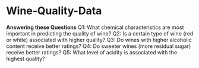 # Wine-Quality-Data
**Answering these Questions**
Q1: What chemical characteristics are most important in predicting the quality of wine?
Q2: Is a certain type of wine (red or white) associated with higher quality?
Q3: Do wines with higher alcoholic content receive better ratings?
Q4: Do sweeter wines (more residual sugar) receive better ratings?
Q5: What level of acidity is associated with the highest quality?
